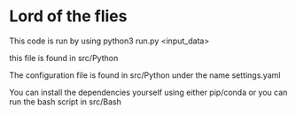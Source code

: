 # Lord of the flies

This code is run by using  python3 run.py <input_data> 

this file is found in src/Python


The configuration file is found in src/Python under the name settings.yaml


You can install the dependencies yourself using either pip/conda or you can run the bash script in src/Bash
